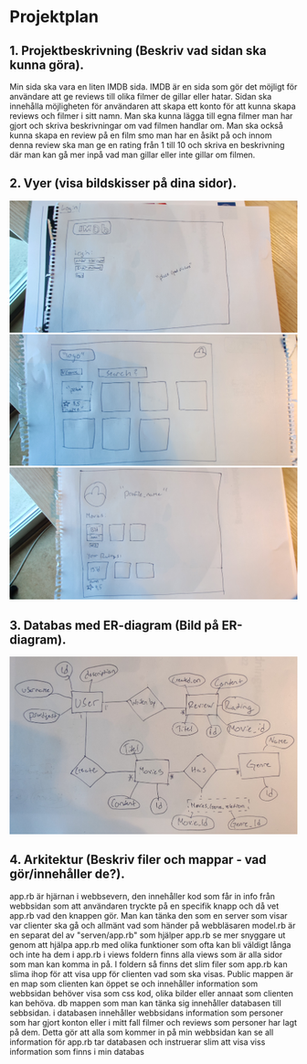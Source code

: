 # Projektplan

## 1. Projektbeskrivning (Beskriv vad sidan ska kunna göra).
Min sida ska vara en liten IMDB sida. IMDB är en sida som gör det möjligt för användare att ge reviews till olika filmer de gillar eller hatar. Sidan ska innehålla möjligheten för användaren att skapa ett konto för att kunna skapa reviews och filmer i sitt namn. Man ska kunna lägga till egna filmer man har gjort och skriva beskrivningar om vad filmen handlar om. Man ska också kunna skapa en review på en film smo man har en åsikt på och innom denna review ska man ge en rating från 1 till 10 och skriva en beskrivning där man kan gå mer inpå vad man gillar eller inte gillar om filmen.   
## 2. Vyer (visa bildskisser på dina sidor).
![Vyer_1](misc/vy1.jpg)
![Vyer_2](misc/vy2.jpg)
![Vyer_3](misc/vy3.jpg)
## 3. Databas med ER-diagram (Bild på ER-diagram).
![ER-diagram](misc/ER.jpg)
## 4. Arkitektur (Beskriv filer och mappar - vad gör/innehåller de?).
app.rb är hjärnan i webbsevern, den innehåller kod som får in info från webbsidan som att användaren tryckte på en specifik knapp och då vet app.rb vad den knappen gör. Man kan tänka den som en server som visar var clienter ska gå och allmänt vad som händer på webbläsaren
model.rb är en separat del av "serven/app.rb" som hjälper app.rb se mer snyggare ut genom att hjälpa app.rb med olika funktioner som ofta kan bli väldigt långa och inte ha dem i app.rb
i views foldern finns alla views som är alla sidor som man kan komma in på. I foldern så finns det slim filer som app.rb kan slima ihop för att visa upp för clienten vad som ska visas. 
Public mappen är en map som clienten kan öppet se och innehåller information som webbsidan behöver visa som css kod, olika bilder eller annaat som clienten kan behöva. 
db mappen som man kan tänka sig innehåller databasen till sebbsidan. i databasen innehåller webbsidans information som personer som har gjort konton eller i mitt fall filmer och reviews som personer har lagt på dem. Detta gör att alla som kommer in på min webbsidan kan se all information för app.rb tar databasen och instruerar slim att visa viss information som finns i min databas

